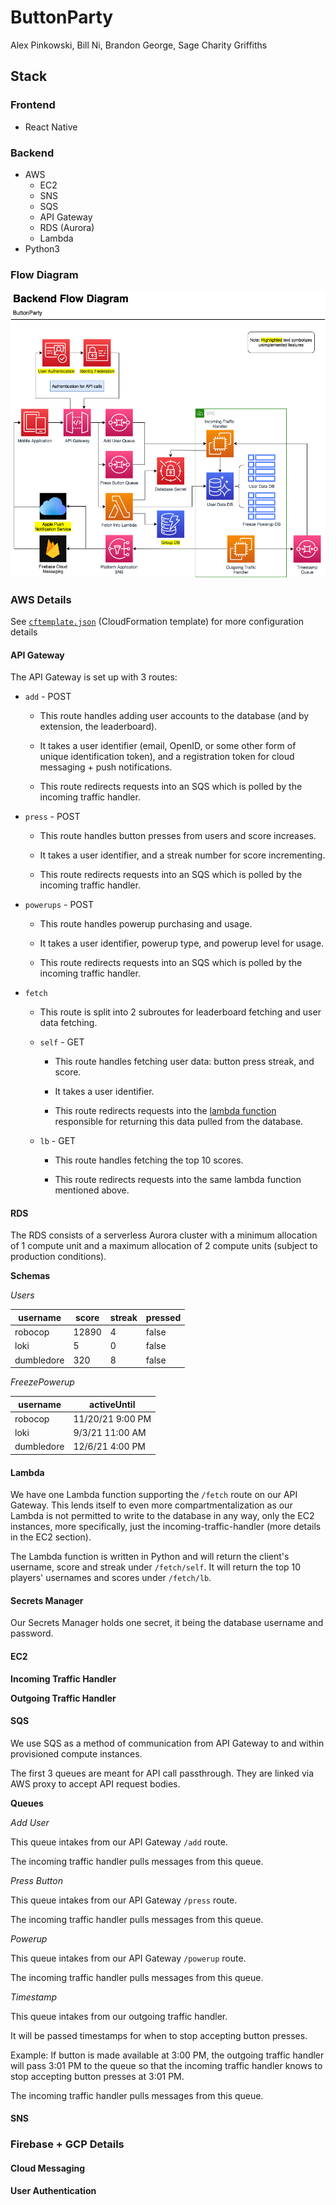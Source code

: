 # ButtonParty

Alex Pinkowski, Bill Ni, Brandon George, Sage Charity Griffiths

## Stack
### Frontend
 - React Native
### Backend
 - AWS
   - EC2
   - SNS
   - SQS
   - API Gateway
   - RDS (Aurora)
   - Lambda
 - Python3

### Flow Diagram
![](https://github.com/bnidevs/ButtonParty/blob/documentation/docs/backend-flowchart.png?raw=true)

### AWS Details
See [`cftemplate.json`](https://github.com/bnidevs/ButtonParty/blob/main/cftemplate.json) (CloudFormation template) for more configuration details

#### API Gateway
The API Gateway is set up with 3 routes:
 - `add` - POST

   - This route handles adding user accounts to the database (and by extension, the leaderboard).

   - It takes a user identifier (email, OpenID, or some other form of unique identification token), and a registration token for cloud messaging + push notifications.

   - This route redirects requests into an SQS which is polled by the incoming traffic handler.

 - `press` - POST

   - This route handles button presses from users and score increases.

   - It takes a user identifier, and a streak number for score incrementing.

   - This route redirects requests into an SQS which is polled by the incoming traffic handler.

 - `powerups` - POST

   - This route handles powerup purchasing and usage.

   - It takes a user identifier, powerup type, and powerup level for usage.

   - This route redirects requests into an SQS which is polled by the incoming traffic handler.

 - `fetch`

   - This route is split into 2 subroutes for leaderboard fetching and user data fetching.

   - `self` - GET
   
     - This route handles fetching user data: button press streak, and score.

     - It takes a user identifier.
   
     - This route redirects requests into the [lambda function](https://github.com/bnidevs/ButtonParty/blob/documentation/backend/fetch/lambda_handler.py) responsible for returning this data pulled from the database.
   
   - `lb` - GET

     - This route handles fetching the top 10 scores.
   
     - This route redirects requests into the same lambda function mentioned above.

#### RDS
The RDS consists of a serverless Aurora cluster with a minimum allocation of 1 compute unit and a maximum allocation of 2 compute units (subject to production conditions).

**Schemas**

*Users*

| username | score | streak | pressed |
|----------|-------|--------|---------|
| robocop  | 12890 | 4      | false   |
| loki     | 5     | 0      | false   |
| dumbledore | 320 | 8      | false   |

*FreezePowerup*

| username   | activeUntil      |
|------------|------------------|
| robocop    | 11/20/21 9:00 PM |
| loki       | 9/3/21 11:00 AM  |
| dumbledore | 12/6/21 4:00 PM  |

#### Lambda
We have one Lambda function supporting the `/fetch` route on our API Gateway. This lends itself to even more compartmentalization as our Lambda is not permitted to write to the database in any way, only the EC2 instances, more specifically, just the incoming-traffic-handler (more details in the EC2 section).

The Lambda function is written in Python and will return the client's username, score and streak under `/fetch/self`. It will return the top 10 players' usernames and scores under `/fetch/lb`.

#### Secrets Manager
Our Secrets Manager holds one secret, it being the database username and password.

#### EC2

**Incoming Traffic Handler**



**Outgoing Traffic Handler**

#### SQS

We use SQS as a method of communication from API Gateway to and within provisioned compute instances.

The first 3 queues are meant for API call passthrough. They are linked via AWS proxy to accept API request bodies. 

**Queues**

*Add User*

This queue intakes from our API Gateway `/add` route.

The incoming traffic handler pulls messages from this queue.

*Press Button*

This queue intakes from our API Gateway `/press` route.

The incoming traffic handler pulls messages from this queue.

*Powerup*

This queue intakes from our API Gateway `/powerup` route.

The incoming traffic handler pulls messages from this queue.

*Timestamp*

This queue intakes from our outgoing traffic handler.

It will be passed timestamps for when to stop accepting button presses.

Example: If button is made available at 3:00 PM, the outgoing traffic handler will pass 3:01 PM to the queue so that the incoming traffic handler knows to stop accepting button presses at 3:01 PM.

The incoming traffic handler pulls messages from this queue.

#### SNS

### Firebase + GCP Details

#### Cloud Messaging

#### User Authentication